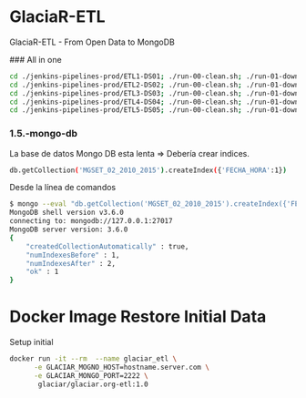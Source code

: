 # GlaciaR-ETL
GlaciaR-ETL - From Open Data to MongoDB


### All in one

```sh
cd ./jenkins-pipelines-prod/ETL1-DS01; ./run-00-clean.sh; ./run-01-download.sh; ./run-02-transform.sh; ./run-03-mongo.sh; cd ../..
cd ./jenkins-pipelines-prod/ETL2-DS02; ./run-00-clean.sh; ./run-01-download.sh; ./run-02-transform.sh; ./run-03-mongo.sh; cd ../..
cd ./jenkins-pipelines-prod/ETL3-DS03; ./run-00-clean.sh; ./run-01-download.sh; ./run-02-transform.sh; ./run-03-mongo.sh; cd ../..
cd ./jenkins-pipelines-prod/ETL4-DS04; ./run-00-clean.sh; ./run-01-download.sh; ./run-02-transform.sh; ./run-03-mongo.sh; cd ../..
cd ./jenkins-pipelines-prod/ETL5-DS05; ./run-00-clean.sh; ./run-01-download.sh; ./run-02-transform.sh; ./run-03-mongo.sh; cd ../..
```

### 1.5.-mongo-db

La base de datos Mongo DB esta lenta => Debería crear indices.

```sh
db.getCollection('MGSET_02_2010_2015').createIndex({'FECHA_HORA':1})
```

Desde la línea de comandos

```sh
$ mongo --eval "db.getCollection('MGSET_02_2010_2015').createIndex({'FECHA_HORA':1})"    
MongoDB shell version v3.6.0
connecting to: mongodb://127.0.0.1:27017
MongoDB server version: 3.6.0
{
	"createdCollectionAutomatically" : true,
	"numIndexesBefore" : 1,
	"numIndexesAfter" : 2,
	"ok" : 1
}
```


# Docker Image Restore Initial Data

Setup initial

```sh
docker run -it --rm  --name glaciar_etl \
      -e GLACIAR_MOGNO_HOST=hostname.server.com \
	  -e GLACIAR_MONGO_PORT=2222 \
	   glaciar/glaciar.org-etl:1.0
```